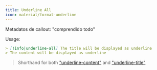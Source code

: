 ```yaml
---
title: Underline All
icon: material/format-underline
---
```


Metadatos de callout: "comprendido todo"

Usage:

```md
> [!info|underline-all] The title will be displayed as underline
> The content will be displayed as underline
```
> Shorthand for both ["underline-content"](../content-styling/page-12.md)
> and ["underline-title"](../title-styling/page-22.md)

